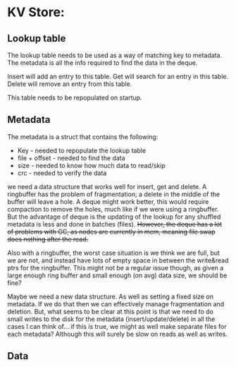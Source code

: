 # KV Store:
## Lookup table
The lookup table needs to be used as a way of matching key
to metadata. The metadata is all the info required to find the data in the deque.

Insert will add an entry to this table.
Get will search for an entry in this table.
Delete will remove an entry from this table.

This table needs to be repopulated on startup.

## Metadata
The metadata is a struct that contains the following:
* Key - needed to repopulate the lookup table
* file + offset - needed to find the data
* size - needed to know how much data to read/skip
* crc - needed to verify the data

we need a data structure that works well for insert, get and delete.
A ringbuffer has the problem of fragmentation; a delete in the middle of the buffer will leave a hole. A deque might work better, this would require compaction to remove the holes, much like if we were using a ringbuffer. But the advantage of deque is the updating of the lookup for any shuffled metadata is less and done in batches (files). ~~However, the deque has a lot of problems with GC, as nodes are currently in mem, meaning file swap does nothing after the read.~~

Also with a ringbuffer, the worst case situation is we think we are full, but we are not, and instead have lots of empty space in between the write&read ptrs for the ringbuffer. This might not be a regular issue though, as given a large enough ring buffer and small enough (on avg) data size, we should be fine?

Maybe we need a new data structure. As well as setting a fixed size on metadata. If we do that then we can effectively manage fragmentation and deletion. But, what seems to be clear at this point is that we need to do small writes to the disk for the metadata (insert/update/delete) in all the cases I can think of... if this is true, we might as well make separate files for each metadata? Although this will surely be slow on reads as well as writes.

## Data
